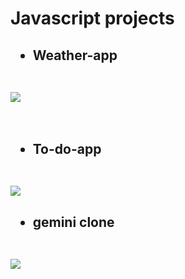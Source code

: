 # Javascript projects
<div>
<h2><ul><li>Weather-app</li></ul>
<br>
<img src="https://i.imgur.com/rYonLit.png"/></a>
</h2>
<br>
</div>

<div>
<h2><ul><li>To-do-app</li></ul>
<br>
<img src="https://i.imgur.com/M2yx1CB.png"/></a></a>
</h2>
</div>

<div>
<h2><ul><li>gemini clone</li></ul>
<br>
<img src="https://i.imgur.com/Er68ztr.png"/></a></a>
</h2>
</div>